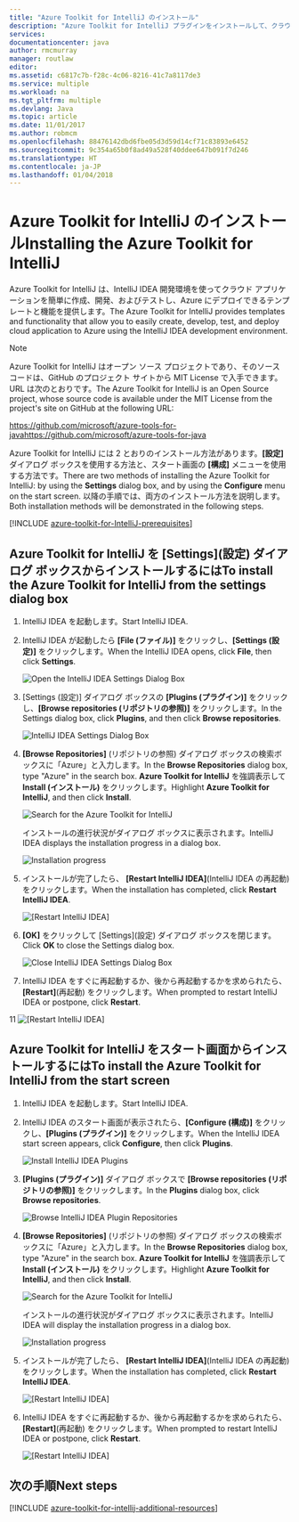 ```yaml
---
title: "Azure Toolkit for IntelliJ のインストール"
description: "Azure Toolkit for IntelliJ プラグインをインストールして、クラウド アプリケーションを作成し、Azure にデプロイする方法を説明します。"
services: 
documentationcenter: java
author: rmcmurray
manager: routlaw
editor: 
ms.assetid: c6817c7b-f28c-4c06-8216-41c7a8117de3
ms.service: multiple
ms.workload: na
ms.tgt_pltfrm: multiple
ms.devlang: Java
ms.topic: article
ms.date: 11/01/2017
ms.author: robmcm
ms.openlocfilehash: 88476142dbd6fbe05d3d59d14cf71c83893e6452
ms.sourcegitcommit: 9c354a65b0f8ad49a528f40ddee647b091f7d246
ms.translationtype: HT
ms.contentlocale: ja-JP
ms.lasthandoff: 01/04/2018
---
```

# <a name="installing-the-azure-toolkit-for-intellij"></a><span data-ttu-id="5dd85-103">Azure Toolkit for IntelliJ のインストール</span><span class="sxs-lookup"><span data-stu-id="5dd85-103">Installing the Azure Toolkit for IntelliJ</span></span>

<span data-ttu-id="5dd85-104">Azure Toolkit for IntelliJ は、IntelliJ IDEA 開発環境を使ってクラウド アプリケーションを簡単に作成、開発、およびテストし、Azure にデプロイできるテンプレートと機能を提供します。</span><span class="sxs-lookup"><span data-stu-id="5dd85-104">The Azure Toolkit for IntelliJ provides templates and functionality that allow you to easily create, develop, test, and deploy cloud application to Azure using the IntelliJ IDEA development environment.</span></span>

> [!NOTE] 
> 
> <span data-ttu-id="5dd85-105">Azure Toolkit for IntelliJ はオープン ソース プロジェクトであり、そのソース コードは、GitHub のプロジェクト サイトから MIT License で入手できます。URL は次のとおりです。</span><span class="sxs-lookup"><span data-stu-id="5dd85-105">The Azure Toolkit for IntelliJ is an Open Source project, whose source code is available under the MIT License from the project's site on GitHub at the following URL:</span></span> 
> 
> <span data-ttu-id="5dd85-106"><https://github.com/microsoft/azure-tools-for-java></span><span class="sxs-lookup"><span data-stu-id="5dd85-106"><https://github.com/microsoft/azure-tools-for-java></span></span> 
> 

<span data-ttu-id="5dd85-107">Azure Toolkit for IntelliJ には 2 とおりのインストール方法があります。**[設定]** ダイアログ ボックスを使用する方法と、スタート画面の **[構成]** メニューを使用する方法です。</span><span class="sxs-lookup"><span data-stu-id="5dd85-107">There are two methods of installing the Azure Toolkit for IntelliJ: by using the **Settings** dialog box, and by using the **Configure** menu on the start screen.</span></span> <span data-ttu-id="5dd85-108">以降の手順では、両方のインストール方法を説明します。</span><span class="sxs-lookup"><span data-stu-id="5dd85-108">Both installation methods will be demonstrated in the following steps.</span></span>

[!INCLUDE [azure-toolkit-for-IntelliJ-prerequisites](../includes/azure-toolkit-for-intellij-prerequisites.md)]

## <a name="to-install-the-azure-toolkit-for-intellij-from-the-settings-dialog-box"></a><span data-ttu-id="5dd85-109">Azure Toolkit for IntelliJ を [Settings]\(設定) ダイアログ ボックスからインストールするには</span><span class="sxs-lookup"><span data-stu-id="5dd85-109">To install the Azure Toolkit for IntelliJ from the settings dialog box</span></span>

1. <span data-ttu-id="5dd85-110">IntelliJ IDEA を起動します。</span><span class="sxs-lookup"><span data-stu-id="5dd85-110">Start IntelliJ IDEA.</span></span>

1. <span data-ttu-id="5dd85-111">IntelliJ IDEA が起動したら **[File (ファイル)]** をクリックし、**[Settings (設定)]** をクリックします。</span><span class="sxs-lookup"><span data-stu-id="5dd85-111">When the IntelliJ IDEA opens, click **File**, then click **Settings**.</span></span>
   
   ![Open the IntelliJ IDEA Settings Dialog Box][01a]

1. <span data-ttu-id="5dd85-113">[Settings (設定)] ダイアログ ボックスの **[Plugins (プラグイン)]** をクリックし、**[Browse repositories (リポジトリの参照)]** をクリックします。</span><span class="sxs-lookup"><span data-stu-id="5dd85-113">In the Settings dialog box, click **Plugins**, and then click **Browse repositories**.</span></span>
   
   ![IntelliJ IDEA Settings Dialog Box][02a]

1. <span data-ttu-id="5dd85-115">**[Browse Repositories]** (リポジトリの参照) ダイアログ ボックスの検索ボックスに「Azure」と入力します。</span><span class="sxs-lookup"><span data-stu-id="5dd85-115">In the **Browse Repositories** dialog box, type "Azure" in the search box.</span></span> <span data-ttu-id="5dd85-116">**Azure Toolkit for IntelliJ** を強調表示して **Install (インストール)** をクリックします。</span><span class="sxs-lookup"><span data-stu-id="5dd85-116">Highlight **Azure Toolkit for IntelliJ**, and then click **Install**.</span></span>
   
   ![Search for the Azure Toolkit for IntelliJ][03]
   
   <span data-ttu-id="5dd85-118">インストールの進行状況がダイアログ ボックスに表示されます。</span><span class="sxs-lookup"><span data-stu-id="5dd85-118">IntelliJ IDEA displays the installation progress in a dialog box.</span></span>
   
   ![Installation progress][04]

1. <span data-ttu-id="5dd85-120">インストールが完了したら、 **[Restart IntelliJ IDEA]**(IntelliJ IDEA の再起動) をクリックします。</span><span class="sxs-lookup"><span data-stu-id="5dd85-120">When the installation has completed, click **Restart IntelliJ IDEA**.</span></span>
   
   ![[Restart IntelliJ IDEA]][05]

1. <span data-ttu-id="5dd85-122">**[OK]** をクリックして [Settings]\(設定) ダイアログ ボックスを閉じます。</span><span class="sxs-lookup"><span data-stu-id="5dd85-122">Click **OK** to close the Settings dialog box.</span></span>
   
   ![Close IntelliJ IDEA Settings Dialog Box][06]

1. <span data-ttu-id="5dd85-124">IntelliJ IDEA をすぐに再起動するか、後から再起動するかを求められたら、 **[Restart]**(再起動) をクリックします。</span><span class="sxs-lookup"><span data-stu-id="5dd85-124">When prompted to restart IntelliJ IDEA or postpone, click **Restart**.</span></span>
   
<span data-ttu-id="5dd85-125">1</span><span class="sxs-lookup"><span data-stu-id="5dd85-125">1</span></span>   ![[Restart IntelliJ IDEA]][07]

## <a name="to-install-the-azure-toolkit-for-intellij-from-the-start-screen"></a><span data-ttu-id="5dd85-127">Azure Toolkit for IntelliJ をスタート画面からインストールするには</span><span class="sxs-lookup"><span data-stu-id="5dd85-127">To install the Azure Toolkit for IntelliJ from the start screen</span></span>

1. <span data-ttu-id="5dd85-128">IntelliJ IDEA を起動します。</span><span class="sxs-lookup"><span data-stu-id="5dd85-128">Start IntelliJ IDEA.</span></span>

1. <span data-ttu-id="5dd85-129">IntelliJ IDEA のスタート画面が表示されたら、**[Configure (構成)]** をクリックし、**[Plugins (プラグイン)]** をクリックします。</span><span class="sxs-lookup"><span data-stu-id="5dd85-129">When the IntelliJ IDEA start screen appears, click **Configure**, then click **Plugins**.</span></span>
   
   ![Install IntelliJ IDEA Plugins][01b]

1. <span data-ttu-id="5dd85-131">**[Plugins (プラグイン)]** ダイアログ ボックスで **[Browse repositories (リポジトリの参照)]** をクリックします。</span><span class="sxs-lookup"><span data-stu-id="5dd85-131">In the **Plugins** dialog box, click **Browse repositories**.</span></span>
   
   ![Browse IntelliJ IDEA Plugin Repositories][02b]

1. <span data-ttu-id="5dd85-133">**[Browse Repositories]** (リポジトリの参照) ダイアログ ボックスの検索ボックスに「Azure」と入力します。</span><span class="sxs-lookup"><span data-stu-id="5dd85-133">In the **Browse Repositories** dialog box, type "Azure" in the search box.</span></span> <span data-ttu-id="5dd85-134">**Azure Toolkit for IntelliJ** を強調表示して **Install (インストール)** をクリックします。</span><span class="sxs-lookup"><span data-stu-id="5dd85-134">Highlight **Azure Toolkit for IntelliJ**, and then click **Install**.</span></span>
   
   ![Search for the Azure Toolkit for IntelliJ][03]
   
   <span data-ttu-id="5dd85-136">インストールの進行状況がダイアログ ボックスに表示されます。</span><span class="sxs-lookup"><span data-stu-id="5dd85-136">IntelliJ IDEA will display the installation progress in a dialog box.</span></span>
   
   ![Installation progress][04]

1. <span data-ttu-id="5dd85-138">インストールが完了したら、 **[Restart IntelliJ IDEA]**(IntelliJ IDEA の再起動) をクリックします。</span><span class="sxs-lookup"><span data-stu-id="5dd85-138">When the installation has completed, click **Restart IntelliJ IDEA**.</span></span>
   
   ![[Restart IntelliJ IDEA]][05]

1. <span data-ttu-id="5dd85-140">IntelliJ IDEA をすぐに再起動するか、後から再起動するかを求められたら、 **[Restart]**(再起動) をクリックします。</span><span class="sxs-lookup"><span data-stu-id="5dd85-140">When prompted to restart IntelliJ IDEA or postpone, click **Restart**.</span></span>
   
   ![[Restart IntelliJ IDEA]][07]

## <a name="next-steps"></a><span data-ttu-id="5dd85-142">次の手順</span><span class="sxs-lookup"><span data-stu-id="5dd85-142">Next steps</span></span>

[!INCLUDE [azure-toolkit-for-intellij-additional-resources](../includes/azure-toolkit-for-intellij-additional-resources.md)]

<!-- URL List -->

<!-- IMG List -->

[01a]: media/azure-toolkit-for-intellij-installation/01-intellij-file-settings.png
[01b]: media/azure-toolkit-for-intellij-installation/01-intellij-configure-dropdown.png
[02a]: media/azure-toolkit-for-intellij-installation/02-intellij-settings-dialog.png
[02b]: media/azure-toolkit-for-intellij-installation/02-intellij-plugins-dialog.png
[03]: media/azure-toolkit-for-intellij-installation/03-intellij-browse-repositories.png
[04]: media/azure-toolkit-for-intellij-installation/04-install-progress.png
[05]: media/azure-toolkit-for-intellij-installation/05-restart-intellij.png
[06]: media/azure-toolkit-for-intellij-installation/06-intellij-settings-dialog.png
[07]: media/azure-toolkit-for-intellij-installation/07-restart-intellij.png
